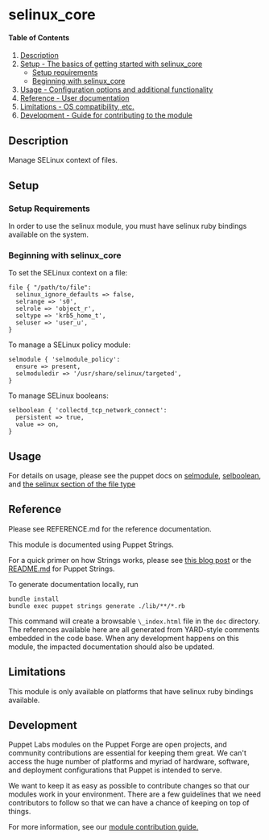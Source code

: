 
# selinux_core

#### Table of Contents

1. [Description](#description)
2. [Setup - The basics of getting started with selinux_core](#setup)
    * [Setup requirements](#setup-requirements)
    * [Beginning with selinux_core](#beginning-with-selinux_core)
3. [Usage - Configuration options and additional functionality](#usage)
4. [Reference - User documentation](#reference)
5. [Limitations - OS compatibility, etc.](#limitations)
6. [Development - Guide for contributing to the module](#development)

## Description

Manage SELinux context of files.

## Setup

### Setup Requirements

In order to use the selinux module, you must have selinux ruby bindings available on the system.

### Beginning with selinux_core

To set the SELinux context on a file:
```
file { "/path/to/file":
  selinux_ignore_defaults => false,
  selrange => 's0',
  selrole => 'object_r',
  seltype => 'krb5_home_t',
  seluser => 'user_u',
}
```

To manage a SELinux policy module:
```
selmodule { 'selmodule_policy':
  ensure => present,
  selmoduledir => '/usr/share/selinux/targeted',
}
```

To manage SELinux booleans:
```
selboolean { 'collectd_tcp_network_connect':
  persistent => true,
  value => on,
}
```

## Usage

For details on usage, please see the puppet docs on [selmodule](https://puppet.com/docs/puppet/latest/types/selmodule.html), [selboolean](https://puppet.com/docs/puppet/latest/types/selboolean.html), and [the selinux section of the file type](https://puppet.com/docs/puppet/latest/types/file.html#file-attribute-selinux_ignore_defaults)

## Reference

Please see REFERENCE.md for the reference documentation.

This module is documented using Puppet Strings.

For a quick primer on how Strings works, please see [this blog post](https://puppet.com/blog/using-puppet-strings-generate-great-documentation-puppet-modules) or the [README.md](https://github.com/puppetlabs/puppet-strings/blob/master/README.md) for Puppet Strings.

To generate documentation locally, run
```
bundle install
bundle exec puppet strings generate ./lib/**/*.rb
```
This command will create a browsable `\_index.html` file in the `doc` directory. The references available here are all generated from YARD-style comments embedded in the code base. When any development happens on this module, the impacted documentation should also be updated.

## Limitations

This module is only available on platforms that have selinux ruby bindings available.

## Development

Puppet Labs modules on the Puppet Forge are open projects, and community contributions are essential for keeping them great. We can't access the huge number of platforms and myriad of hardware, software, and deployment configurations that Puppet is intended to serve.

We want to keep it as easy as possible to contribute changes so that our modules work in your environment. There are a few guidelines that we need contributors to follow so that we can have a chance of keeping on top of things.

For more information, see our [module contribution guide.](https://docs.puppetlabs.com/forge/contributing.html)
